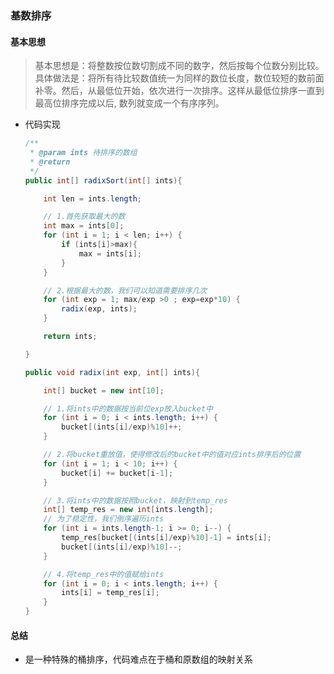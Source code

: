 ### 基数排序

#### 基本思想

>  基本思想是：将整数按位数切割成不同的数字，然后按每个位数分别比较。
>  具体做法是：将所有待比较数值统一为同样的数位长度，数位较短的数前面补零。然后，从最低位开始，依次进行一次排序。这样从最低位排序一直到最高位排序完成以后, 数列就变成一个有序序列。

- 代码实现

  ```java
  /**
   * @param ints 待排序的数组
   * @return
   */
  public int[] radixSort(int[] ints){
  
      int len = ints.length;
  
      // 1.首先获取最大的数
      int max = ints[0];
      for (int i = 1; i < len; i++) {
          if (ints[i]>max){
              max = ints[i];
          }
      }
  
      // 2.根据最大的数，我们可以知道需要排序几次
      for (int exp = 1; max/exp >0 ; exp=exp*10) {
          radix(exp, ints);
      }
  
      return ints;
  
  }
  
  public void radix(int exp, int[] ints){
  
      int[] bucket = new int[10];
  
      // 1.将ints中的数据按当前位exp放入bucket中
      for (int i = 0; i < ints.length; i++) {
          bucket[(ints[i]/exp)%10]++;
      }
  
      // 2.将bucket重放值，使得修改后的bucket中的值对应ints排序后的位置
      for (int i = 1; i < 10; i++) {
          bucket[i] += bucket[i-1];
      }
  
      // 3.将ints中的数据按照bucket，映射到temp_res
      int[] temp_res = new int[ints.length];
      // 为了稳定性，我们倒序遍历ints
      for (int i = ints.length-1; i >= 0; i--) {
          temp_res[bucket[(ints[i]/exp)%10]-1] = ints[i];
          bucket[(ints[i]/exp)%10]--;
      }
  
      // 4.将temp_res中的值赋给ints
      for (int i = 0; i < ints.length; i++) {
          ints[i] = temp_res[i];
      }
  }
  ```

#### 总结

- 是一种特殊的桶排序，代码难点在于桶和原数组的映射关系